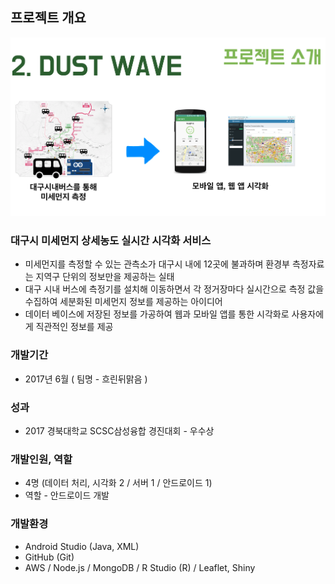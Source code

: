 ## 프로젝트 개요

<img src="https://github.com/nicewoong/portfolio/blob/master/images/dust_wave_intro.png" alt="pleet"/>


### 대구시 미세먼지 상세농도 실시간 시각화 서비스

* 미세먼지를 측정할 수 있는 관측소가 대구시 내에 12곳에 불과하며 환경부 측정자료는 지역구 단위의 정보만을 제공하는 실태
* 대구 시내 버스에 측정기를 설치해 이동하면서 각 정거장마다 실시간으로 측정 값을 수집하여 세분화된 미세먼지 정보를 제공하는 아이디어 
* 데이터 베이스에 저장된 정보를 가공하여 웹과 모바일 앱를 통한 시각화로 사용자에게 직관적인 정보를 제공

### 개발기간

* 2017년 6월 ( 팀명 - 흐린뒤맑음 )

### 성과

* 2017 경북대학교 SCSC삼성융합 경진대회 - 우수상


### 개발인원, 역할

* 4명 (데이터 처리, 시각화 2 / 서버 1 / 안드로이드 1)
* 역할 - 안드로이드 개발


### 개발환경

* Android Studio (Java, XML) 
* GitHub (Git) 
* AWS  / Node.js  / MongoDB / R Studio (R)  / Leaflet, Shiny
